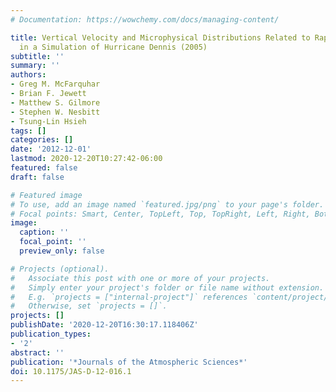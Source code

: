 ```yaml
---
# Documentation: https://wowchemy.com/docs/managing-content/

title: Vertical Velocity and Microphysical Distributions Related to Rapid Intensification
  in a Simulation of Hurricane Dennis (2005)
subtitle: ''
summary: ''
authors:
- Greg M. McFarquhar
- Brian F. Jewett
- Matthew S. Gilmore
- Stephen W. Nesbitt
- Tsung-Lin Hsieh
tags: []
categories: []
date: '2012-12-01'
lastmod: 2020-12-20T10:27:42-06:00
featured: false
draft: false

# Featured image
# To use, add an image named `featured.jpg/png` to your page's folder.
# Focal points: Smart, Center, TopLeft, Top, TopRight, Left, Right, BottomLeft, Bottom, BottomRight.
image:
  caption: ''
  focal_point: ''
  preview_only: false

# Projects (optional).
#   Associate this post with one or more of your projects.
#   Simply enter your project's folder or file name without extension.
#   E.g. `projects = ["internal-project"]` references `content/project/deep-learning/index.md`.
#   Otherwise, set `projects = []`.
projects: []
publishDate: '2020-12-20T16:30:17.118406Z'
publication_types:
- '2'
abstract: ''
publication: '*Journals of the Atmospheric Sciences*'
doi: 10.1175/JAS-D-12-016.1
---
```

